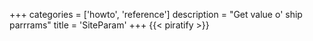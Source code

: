 +++
categories = ['howto', 'reference']
description = "Get value o' ship parrrams"
title = 'SiteParam'
+++
{{< piratify >}}